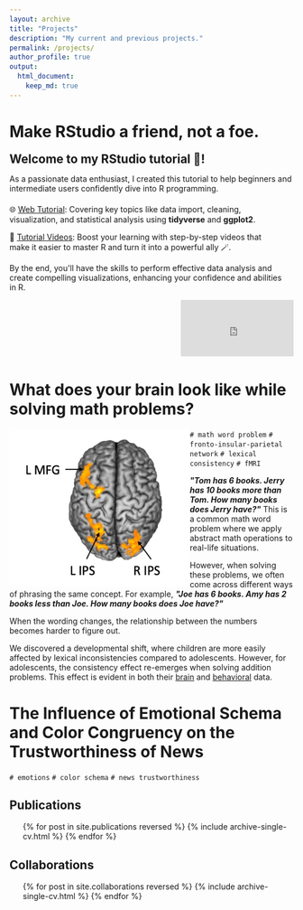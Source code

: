 ```yaml
---
layout: archive
title: "Projects"
description: "My current and previous projects."
permalink: /projects/
author_profile: true
output: 
  html_document:
    keep_md: true
---
```

# Make RStudio a friend, not a foe.

<!-- 最上方的介紹 -->
<div style="margin-bottom: 20px;">
  <h2 style="margin: 0;">Welcome to my RStudio tutorial 🎉!</h2>
  <p>As a passionate data enthusiast, I created this tutorial to help beginners and intermediate users confidently dive into R programming.</p>
</div>

<!-- 左右排列的區塊 -->
<div style="align-items: flex-start;">
  <!-- 左邊內容 -->
  <div style="flex: 1; padding-right: 20px;">
    <p>🌐 <a href="https://cocoyamo.github.io/R_tutorials/">Web Tutorial</a>: Covering key topics like data import, cleaning, visualization, and statistical analysis using <strong>tidyverse</strong> and <strong>ggplot2</strong>.</p>
    <p>🎥 <a href="https://www.youtube.com/playlist?list=PLrnPgbLdSy7czQs7mrJNR9XQxH75OjvcU">Tutorial Videos</a>: Boost your learning with step-by-step videos that make it easier to master R and turn it into a powerful ally 🪄.</p>
    <p>By the end, you'll have the skills to perform effective data analysis and create compelling visualizations, enhancing your confidence and abilities in R.</p>
  </div>
  <!-- 右邊影片 -->
  <div style="flex: 0 0 auto; text-align: right;">
   <iframe width="200" height="100" src="https://www.youtube.com/embed/nQcVh9_infA" frameborder="0" allow="accelerometer; autoplay; clipboard-write; encrypted-media; gyroscope; picture-in-picture" allowfullscreen></iframe>
  </div>
</div>



# What does your brain look like while solving math problems?

<img align="left" width="320" src='/images/wholebrain_interaction.jpg'>

`# math word problem` `# fronto-insular-parietal network` `# lexical consistency` `# fMRI` 


***"Tom has 6 books. Jerry has 10 books more than Tom. How many books does Jerry have?"*** This is a common math word problem where we apply abstract math operations to real-life situations.

However, when solving these problems, we often come across different ways of phrasing the same concept. For example, ***"Joe has 6 books. Amy has 2 books **less** than Joe. How many books does Joe have?"***

When the wording changes, the relationship between the numbers becomes harder to figure out.

We discovered a developmental shift, where children are more easily affected by lexical inconsistencies compared to adolescents. However, for adolescents, the consistency effect re-emerges when solving addition problems. This effect is evident in both their [brain](https://cocoyamo.github.io/publications/2024-04-15-age-related_differences_in_brain_responses_in_mathematical_problem-solving_among_children_and_adolescents)  and [behavioral](https://cocoyamo.github.io/publications/2022-10-15-development-of-operation-specific-lexical-consistency-effect-in-arithmetic-word-problem-solving) data.


# The Influence of Emotional Schema and Color Congruency on the Trustworthiness of News

`# emotions` `# color schema` `# news trustworthiness`



Publications
-----
  <ul>{% for post in site.publications reversed %}
    {% include archive-single-cv.html %}
  {% endfor %}</ul>

Collaborations
-----
  <ul>{% for post in site.collaborations reversed %}
    {% include archive-single-cv.html %}
  {% endfor %}</ul>
